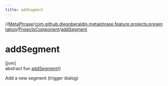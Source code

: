 ```yaml
---
title: addSegment
---
```

//[MetaPhrase](../../../index.html)/[com.github.diegoberaldin.metaphrase.feature.projects.presentation](../index.html)/[ProjectsComponent](index.html)/[addSegment](add-segment.html)



# addSegment



[jvm]\
abstract fun [addSegment](add-segment.html)()



Add a new segment (trigger dialog)




